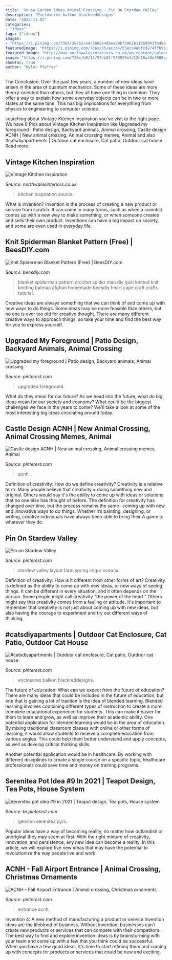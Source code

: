 ```yaml
---
title: "House Garden Ideas Animal Crossing - Pin On Stardew Valley"
description: "Enclosures balkon blackreddesigns"
date: "2022-11-02"
categories:
- "ideas"
tags: ["ideas"]
images:
- "https://i.pinimg.com/736x/28/62/e4/2862e4dbea80bf3061b11259943fb45d.jpg"
featuredImage: "https://i.pinimg.com/736x/55/ec/c4/55ecc4abfcd274ffb9330b4e7221f006.jpg"
featured_image: "http://www.northwalesinteriors.co.uk/wp-content/uploads/2015/03/2ced2428cfa13636418a697a992a998f1.jpg"
image: "https://i.pinimg.com/736x/b8/1f/97/b81f979029e1d12d18af8e7088ed4918.jpg"
ShowToc: true
author: "Kyler Pfeffer"
---
```



The Conclusion:
Over the past few years, a number of new ideas have arisen in the area of quantum mechanics. Some of these ideas are more theory-oriented than others, but they all have one thing in common: They offer a way to explain how some everyday objects can be in two or more states at the same time. This has big implications for everything from physics to engineering to computer science.

	

		
searching about Vintage Kitchen Inspiration you've visit to the right page. We have 8 Pics about Vintage Kitchen Inspiration like Upgraded my foreground | Patio design, Backyard animals, Animal crossing, Castle design ACNH | New animal crossing, Animal crossing memes, Animal and also #catsdiyapartments | Outdoor cat enclosure, Cat patio, Outdoor cat house. Read more:
		
    
## Vintage Kitchen Inspiration

<img loading=lazy src="http://www.northwalesinteriors.co.uk/wp-content/uploads/2015/03/2ced2428cfa13636418a697a992a998f1.jpg" onerror="this.onerror=null;this.src='https://tse3.mm.bing.net/th?id=OIP.w3gckemZ1Qh5G5dBpJaI7wHaJ7&amp;pid=15.1';" alt="Vintage Kitchen Inspiration">

_Source: northwalesinteriors.co.uk_

>kitchen inspiration source. 

	

What is invention?
Invention is the process of creating a new product or service from scratch. It can come in many forms, such as when a scientist comes up with a new way to make something, or when someone creates and sells their own product. Inventions can have a big impact on society, and some are even used in everyday life.

    
## Knit Spiderman Blanket Pattern (Free) | BeesDIY.com

<img loading=lazy src="http://www.beesdiy.com/wp-content/uploads/2015/11/Creative-Ideas-DIY-Knitted-Spiderman-Blanket-with-Free-Pattern.jpg" onerror="this.onerror=null;this.src='https://tse1.mm.bing.net/th?id=OIP.J58-DH1--uEQs45483s5JQHaHa&amp;pid=15.1';" alt="Knit Spiderman Blanket Pattern (Free) | BeesDIY.com">

_Source: beesdiy.com_

>blanket spiderman pattern crochet spider man diy quilt knitted knit knitting batman afghan homemade beesdiy heart cape craft crafts tutorial. 

	

Creative ideas are always something that we can think of and come up with new ways to do things. Some ideas may be more feasible than others, but no one is ever too old for creative thought. There are many different creative ways to approach things, so take your time and find the best way for you to express yourself.

    
## Upgraded My Foreground | Patio Design, Backyard Animals, Animal Crossing

<img loading=lazy src="https://i.pinimg.com/736x/c6/bb/12/c6bb1287fc7c1b22e82dd08e999edda6.jpg" onerror="this.onerror=null;this.src='https://tse4.mm.bing.net/th?id=OIP.9WgH9zij2QQy0kHZ04JV0gHaJ3&amp;pid=15.1';" alt="Upgraded my foreground | Patio design, Backyard animals, Animal crossing">

_Source: pinterest.com_

>upgraded foreground. 

	

What do they mean for our future?
As we head into the future, what do big ideas mean for our society and economy? What could be the biggest challenges we face in the years to come? We'll take a look at some of the most interesting big ideas circulating around today.

    
## Castle Design ACNH | New Animal Crossing, Animal Crossing Memes, Animal

<img loading=lazy src="https://i.pinimg.com/736x/8c/97/dc/8c97dc7170f9b0fb60f5ebf35d02f32d.jpg" onerror="this.onerror=null;this.src='https://tse2.mm.bing.net/th?id=OIP.a0zjZ4_i4rRmaZ0v_-RdLQHaEK&amp;pid=15.1';" alt="Castle design ACNH | New animal crossing, Animal crossing memes, Animal">

_Source: pinterest.com_

>acnh. 

	

Definition of creativity: How do we define creativity?
Creativity is a relative term. Many people believe that creativity = doing something new and original. Others would say it's the ability to come up with ideas or solutions that no one else has thought of before. The definition for creativity has changed over time, but the process remains the same- coming up with new and innovative ways to do things. Whether it’s painting, designing, or writing, creative individuals have always been able to bring their A game to whatever they do.

    
## Pin On Stardew Valley

<img loading=lazy src="https://i.pinimg.com/736x/55/ec/c4/55ecc4abfcd274ffb9330b4e7221f006.jpg" onerror="this.onerror=null;this.src='https://tse1.mm.bing.net/th?id=OIP.o3QtVZf2XgMXOKr9rIT76wHaEe&amp;pid=15.1';" alt="Pin on Stardew Valley">

_Source: pinterest.com_

>stardew valley layout farm spring imgur oceana. 

	

Definition of creativity: How is it different from other forms of art?
Creativity is defined as the ability to come up with new ideas, or new ways of seeing things. It can be different in every situation, and it often depends on the person. Some people might call creativity "the power of the heart." Others might say that creativity comes from a feeling or attitude. It's important to remember that creativity is not just about coming up with new ideas, but also having the courage to experiment and try out different ways of thinking.

    
## #catsdiyapartments | Outdoor Cat Enclosure, Cat Patio, Outdoor Cat House

<img loading=lazy src="https://i.pinimg.com/736x/b8/1f/97/b81f979029e1d12d18af8e7088ed4918.jpg" onerror="this.onerror=null;this.src='https://tse3.mm.bing.net/th?id=OIP.LFEsIs4vJqhdQKk4A0u3sQHaJ3&amp;pid=15.1';" alt="#catsdiyapartments | Outdoor cat enclosure, Cat patio, Outdoor cat house">

_Source: pinterest.com_

>enclosures balkon blackreddesigns. 

	

The future of education: What can we expect from the future of education?
There are many ideas that could be included in the future of education, but one that is gaining a lot of traction is the idea of blended learning. Blended learning involves combining different types of instruction to create a more complete educational experience for students. This can make it easier for them to learn and grow, as well as improve their academic ability.
One potential application for blended learning would be in the area of education. By mixing traditional classroom classes with online or other forms of learning, it would allow students to receive a complete education from various angles. This could help them better understand and apply concepts, as well as develop critical thinking skills.

Another potential application would be in healthcare. By working with different disciplines to create a single course on a specific topic, healthcare professionals could save time and money on training programs.

    
## Serenitea Pot Idea #9 In 2021 | Teapot Design, Tea Pots, House System

<img loading=lazy src="https://i.pinimg.com/736x/88/2c/a9/882ca920833a422528a05d5f46386f00.jpg" onerror="this.onerror=null;this.src='https://tse2.mm.bing.net/th?id=OIP.WV5VSVrlALv9UDTCfAK9PQHaEK&amp;pid=15.1';" alt="Serenitea pot idea #9 in 2021 | Teapot design, Tea pots, House system">

_Source: br.pinterest.com_

>genshin serenitea pyro. 

	

Popular ideas have a way of becoming reality, no matter how outlandish or unoriginal they may seem at first. With the right mixture of creativity, innovation, and persistence, any new idea can become a reality. In this article, we will explore five new ideas that may have the potential to revolutionize the way people live and work.

    
## ACNH - Fall Airport Entrance | Animal Crossing, Christmas Ornaments

<img loading=lazy src="https://i.pinimg.com/736x/28/62/e4/2862e4dbea80bf3061b11259943fb45d.jpg" onerror="this.onerror=null;this.src='https://tse4.mm.bing.net/th?id=OIP.Z1eiPQ4nWgvtVsoW3suF8AHaEK&amp;pid=15.1';" alt="ACNH - Fall Airport Entrance | Animal crossing, Christmas ornaments">

_Source: pinterest.com_

>entrance acnh. 

	

Invention 4: A new method of manufacturing a product or service
Invention ideas are the lifeblood of business. Without invention, businesses can't create new products or services that can compete with their competitors. The best way to find and explore invention ideas is by brainstorming with your team and come up with a few that you think could be successful. When you have a few good ideas, it's time to start refining them and coming up with concepts for products or services that could be new and exciting.

